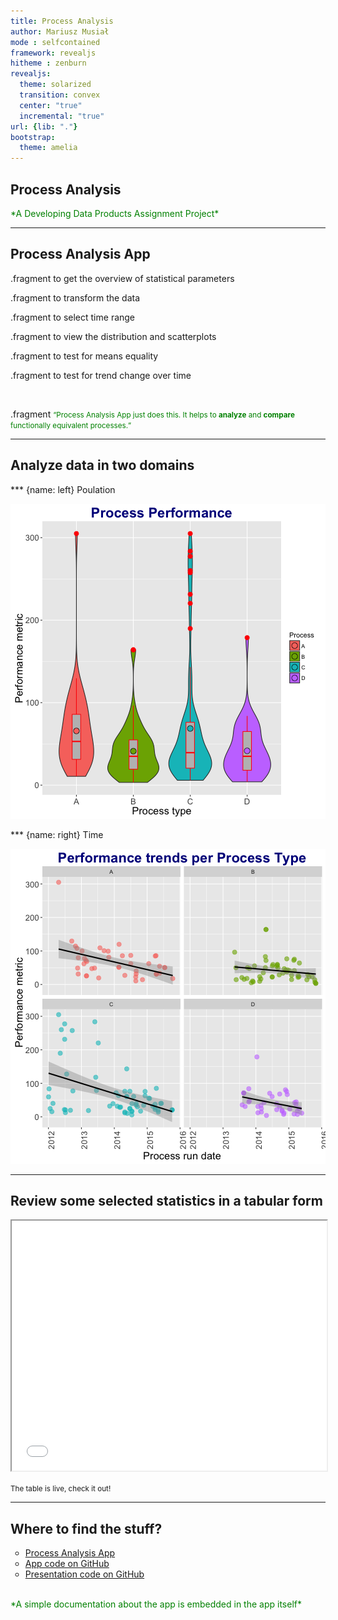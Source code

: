 ```yaml
---
title: Process Analysis
author: Mariusz Musiał
mode : selfcontained
framework: revealjs
hitheme : zenburn
revealjs:
  theme: solarized
  transition: convex
  center: "true"
  incremental: "true"
url: {lib: "."}
bootstrap:
  theme: amelia
---
```



## Process Analysis

<span style="color:green">
*A Developing Data Products Assignment Project*
</span>

---

## Process Analysis App

.fragment to get the overview of statistical parameters

.fragment to transform the data

.fragment to select time range

.fragment to view the distribution and scatterplots

.fragment to test for means equality

.fragment to test for trend change over time

<br>

.fragment <span style="color:green"><small><q>Process Analysis App just does this. It helps to __analyze__ and __compare__ functionally equivalent processes.</q></small></span>

---

## Analyze data in two domains

*** {name: left}
Poulation

![plot of chunk unnamed-chunk-2](figure/unnamed-chunk-2-1.png)

*** {name: right}
Time

![plot of chunk unnamed-chunk-3](figure/unnamed-chunk-3-1.png)

---

## Review some selected statistics in a tabular form

<iframe src="example.html" STYLE="width:100%" height="400"> </iframe>

<small>The table is live, check it out!</small>

---

## Where to find the stuff?

<ul style="list-style-type:circle">
    <li><a href="https://marioem.shinyapps.io/ProcessAnalysis/">Process Analysis App</a></li>
    <li><a href="https://github.com/marioem/DevelopingDataProducts/tree/master">App code on GitHub</a></li>
    <li><a href="">Presentation code on GitHub</a></li>
</ul>
<br>
<span style="color:green">
*A simple documentation about the app is embedded in the app itself*
</span>

